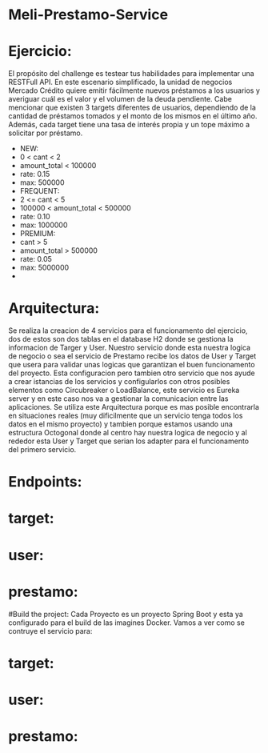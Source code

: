 # Meli-Prestamo-Service
# Ejercicio:
El propósito del challenge es testear tus habilidades para implementar una RESTFull API.
En este escenario simplificado, la unidad de negocios Mercado Crédito quiere emitir
fácilmente nuevos préstamos a los usuarios y averiguar cuál es el valor y el volumen de la
deuda pendiente.
Cabe mencionar que existen 3 targets diferentes de usuarios, dependiendo de la cantidad
de préstamos tomados y el monto de los mismos en el último año. Además, cada target
tiene una tasa de interés propia y un tope máximo a solicitar por préstamo.
- NEW:
- 0 < cant < 2
- amount_total < 100000
- rate: 0.15
- max: 500000
- FREQUENT:
- 2 <= cant < 5
- 100000 < amount_total < 500000
- rate: 0.10
- max: 1000000
- PREMIUM:
- cant > 5
- amount_total > 500000
- rate: 0.05
- max: 5000000
- 
# Arquitectura:
Se realiza la creacion de 4 servicios para el funcionamento del ejercicio, dos de estos son dos tablas en el database H2 donde se gestiona la informacion de Targer y User. Nuestro servicio donde esta nuestra logica de negocio o sea el servicio de Prestamo recibe los datos de User y Target que usera para validar unas logicas que garantizan el buen funcionamento del proyecto. Esta configuracion pero tambien otro servicio que nos ayude a crear istancias de los servicios y configularlos con otros posibles elementos como Circubreaker o LoadBalance, este servicio es Eureka server y en este caso nos va a gestionar la comunicacion entre las aplicaciones.
Se utiliza este Arquitectura porque es mas posible encontrarla en situaciones reales (muy dificilmente que un servicio tenga todos los datos en el mismo proyecto) y tambien porque estamos usando una estructura Octogonal donde al centro hay nuestra logica de negocio y al rededor esta User y Target que serian los adapter para el funcionamento del primero servicio.

# Endpoints:
# target:
# user:
# prestamo:
#Build the project:
Cada Proyecto es un proyecto Spring Boot y esta ya configurado para el build de las imagines Docker.
Vamos a ver como se contruye el servicio para: 
# target:
# user:
# prestamo:
